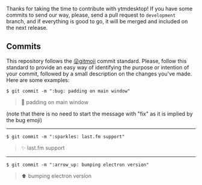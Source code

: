 Thanks for taking the time to contribute with ytmdesktop!
If you have some commits to send our way, please, send a pull request to ```development``` branch, and if everything is good to go, it will be merged and included on the next release.

## Commits
This repository follows the [😜gitmoji](https://gitmoji.carloscuesta.me/) commit standard. Please, follow this standard to provide an easy way of identifying the purpose or intention of your commit, followed by a small description on the changes you've made. Here are some examples:

    $ git commit -m ":bug: padding on main window"
> :bug: padding on main window

(note that there is no need to start the message with "fix" as it is implied by the bug emoji)

---
    $ git commit -m ":sparkles: last.fm support"
> :sparkles: last.fm support

---
    $ git commit -m ":arrow_up: bumping electron version"
> :arrow_up: bumping electron version